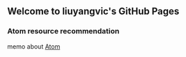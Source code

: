 ## Welcome to liuyangvic's GitHub Pages

### Atom resource recommendation
memo about [Atom](/atom.md)
